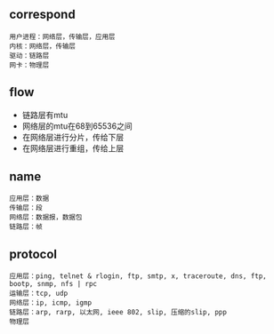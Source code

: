 ## correspond

```
用户进程：网络层，传输层，应用层
内核：网络层，传输层
驱动：链路层
网卡：物理层
```

## flow

- 链路层有mtu
- 网络层的mtu在68到65536之间
- 在网络层进行分片，传给下层
- 在网络层进行重组，传给上层

## name

```
应用层：数据
传输层：段
网络层：数据报，数据包
链路层：帧
```

## protocol

```
应用层：ping, telnet & rlogin, ftp, smtp, x, traceroute, dns, ftp, bootp, snmp, nfs | rpc
运输层：tcp, udp
网络层：ip, icmp, igmp
链路层：arp, rarp, 以太网, ieee 802, slip, 压缩的slip, ppp
物理层
```
